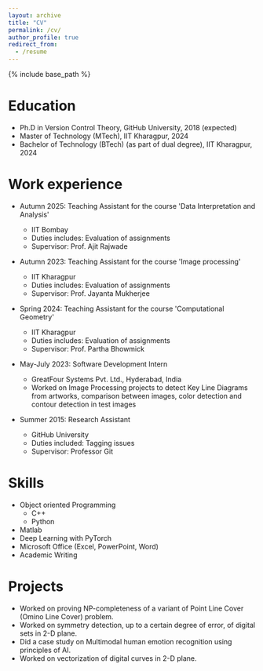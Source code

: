 ```yaml
---
layout: archive
title: "CV"
permalink: /cv/
author_profile: true
redirect_from:
  - /resume
---
```


{% include base_path %}

Education
======
* Ph.D in Version Control Theory, GitHub University, 2018 (expected)
* Master of Technology (MTech), IIT Kharagpur, 2024
* Bachelor of Technology (BTech) (as part of dual degree), IIT Kharagpur, 2024

Work experience
======
* Autumn 2025: Teaching Assistant for the course 'Data Interpretation and Analysis'
  * IIT Bombay
  * Duties includes: Evaluation of assignments
  * Supervisor: Prof. Ajit Rajwade
    
* Autumn 2023: Teaching Assistant for the course 'Image processing'
  * IIT Kharagpur
  * Duties includes: Evaluation of assignments
  * Supervisor: Prof. Jayanta Mukherjee
    
* Spring 2024: Teaching Assistant for the course 'Computational Geometry'
  * IIT Kharagpur
  * Duties includes: Evaluation of assignments
  * Supervisor: Prof. Partha Bhowmick

* May-July 2023: Software Development Intern
  * GreatFour Systems Pvt. Ltd., Hyderabad, India
  * Worked on Image Processing projects to detect Key Line Diagrams from artworks, comparison between images, color detection and contour detection in test images

* Summer 2015: Research Assistant
  * GitHub University
  * Duties included: Tagging issues
  * Supervisor: Professor Git
  
Skills
======
* Object oriented Programming
    * C++
    * Python
* Matlab
* Deep Learning with PyTorch
* Microsoft Office (Excel, PowerPoint, Word)
* Academic Writing

Projects
========
* Worked on proving NP-completeness of a variant of Point Line Cover (Omino Line Cover) problem.
* Worked on symmetry detection, up to a certain degree of error, of digital sets in 2-D plane.
* Did a case study on Multimodal human emotion recognition using principles of AI.
* Worked on vectorization of digital curves in 2-D plane.
<!--
Publications
======
  <ul>{% for post in site.publications reversed %}
    {% include archive-single-cv.html %}
  {% endfor %}</ul>
  
Talks
======
  <ul>{% for post in site.talks reversed %}
    {% include archive-single-talk-cv.html  %}
  {% endfor %}</ul>
  
Teaching
======
  <ul>{% for post in site.teaching reversed %}
    {% include archive-single-cv.html %}
  {% endfor %}</ul>
  
Service and leadership
======
* Currently signed in to 43 different slack teams
-->
